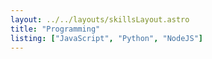 ```yaml
---
layout: ../../layouts/skillsLayout.astro
title: "Programming"
listing: ["JavaScript", "Python", "NodeJS"]
---
```

